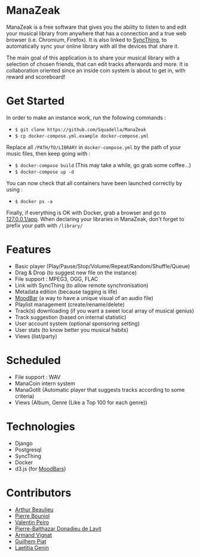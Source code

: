 # ManaZeak
ManaZeak is a free software that gives you the ability to listen to and edit your musical library from anywhere that has a connection and a true web browser (i.e. Chromium, Firefox). It is also linked to [SyncThing](https://syncthing.net/), to automatically sync your online library with all the devices that share it.

The main goal of this application is to share your musical library with a selection of chosen friends, that can edit tracks afterwards and more. It is collaboration oriented since an inside coin system is about to get in, with reward and scoreboard!

# Get Started
In order to make an instance work, run the following commands :
- ```$ git clone https://github.com/Squadella/ManaZeak```
- ```$ cp docker-compose.yml.example docker-compose.yml```

Replace all ```/PATH/TO/LIBRARY``` in ```docker-compose.yml``` by the path of your music files, then keep going with :

- ```$ docker-compose build``` (This may take a while, go grab some coffee...)
- ```$ docker-compose up -d```

You can now check that all containers have been launched correctly by using :
- ```$ docker ps -a```

Finally, if everything is OK with Docker, grab a browser and go to [127.0.0.1/app](127.0.0.1/app). When declaring your libraries in ManaZeak, don't forget to prefix your path with ```/library/```

# Features
- Basic player (Play/Pause/Stop/Volume/Repeat/Random/Shuffle/Queue)
- Drag & Drop (to suggest new file on the instance)
- File support : MPEG3, OGG, FLAC
- Link with SyncThing (to allow remote synchronisation)
- Metadata edition (because tagging is life)
- [MoodBar](https://en.wikipedia.org/wiki/Moodbar) (a way to have a unique visual of an audio file)
- Playlist management (create/rename/delete)
- Track(s) downloading (if you want a sweet local array of musical genius)
- Track suggestion (based on internal statistic)
- User account system (optional sponsoring setting)
- User stats (to know better you musical habits)
- Views (list/party)

# Scheduled
- File support : WAV
- ManaCoin intern system
- ManaGotIt (Automatic player that suggests tracks according to some criteria)
- Views (Album, Genre (Like a Top 100 for each genre))

# Technologies
- Django
- Postgresql
- SyncThing
- Docker
- d3.js (for [MoodBars](https://en.wikipedia.org/wiki/Moodbar))

# Contributors
- [Arthur Beaulieu](https://github.com/ArthurBeaulieu)
- [Pierre Bouniol](https://github.com/Squadella)
- [Valentin Peiro](https://github.com/Oxydiz)
- [Pierre-Balthazar Donadieu de Lavit](https://github.com/Belash)
- [Armand Vignat](https://github.com/avignat)
- [Guilhem Piat](https://github.com/Syncrossus)
- [Laetitia Genin](http://lmgtfy.com/?q=Laetitia+Genin)
